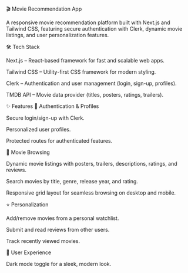 🎬 Movie Recommendation App

A responsive movie recommendation platform built with Next.js and Tailwind CSS, featuring secure authentication with Clerk, dynamic movie listings, and user personalization features.

🛠️ Tech Stack

Next.js – React-based framework for fast and scalable web apps.

Tailwind CSS – Utility-first CSS framework for modern styling.

Clerk – Authentication and user management (login, sign-up, profiles).

TMDB API – Movie data provider (titles, posters, ratings, trailers).

✨ Features
🔑 Authentication & Profiles

Secure login/sign-up with Clerk.

Personalized user profiles.

Protected routes for authenticated features.

🎥 Movie Browsing

Dynamic movie listings with posters, trailers, descriptions, ratings, and reviews.

Search movies by title, genre, release year, and rating.

Responsive grid layout for seamless browsing on desktop and mobile.

⭐ Personalization

Add/remove movies from a personal watchlist.

Submit and read reviews from other users.

Track recently viewed movies.

🌙 User Experience

Dark mode toggle for a sleek, modern look.